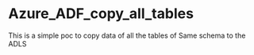 # Azure_ADF_copy_all_tables


This is a simple poc to copy data of all the tables of Same schema  to the ADLS

